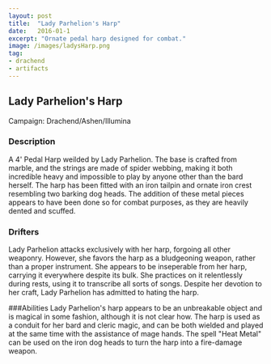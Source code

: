```yaml
---
layout: post
title:  "Lady Parhelion's Harp"
date:   2016-01-1
excerpt: "Ornate pedal harp designed for combat."
image: /images/ladysHarp.png
tag:
- drachend
- artifacts 
---
```


## Lady Parhelion's Harp
Campaign: Drachend/Ashen/Illumina

### Description
A 4' Pedal Harp weilded by Lady Parhelion. The base is crafted from marble, and the strings are made of spider webbing, making it both incredible heavy and impossible to play by anyone other than the bard herself. The harp has been fitted with an iron tailpin and ornate iron crest resembling two barking dog heads. The addition of these metal pieces appears to have been done so for combat purposes, as they are heavily dented and scuffed.

### Drifters
Lady Parhelion attacks exclusively with her harp, forgoing all other weaponry. However, she favors the harp as a bludgeoning weapon, rather than a proper instrument. She appears to be inseperable from her harp, carrying it everywhere despite its bulk. She practices on it relentlessly during rests, using it to transcribe all sorts of songs. Despite her devotion to her craft, Lady Parhelion has admitted to hating the harp.

###Abilities
Lady Parhelion's harp appears to be an unbreakable object and is magical in some fashion, although it is not clear how. The harp is used as a conduit for her bard and cleric magic, and can be both wielded and played at the same time with the assistance of mage hands. The spell "Heat Metal" can be used on the iron dog heads to turn the harp into a fire-damage weapon.
